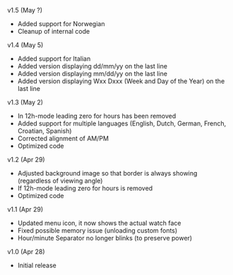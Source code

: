 v1.5 (May ?)

* Added support for Norwegian
* Cleanup of internal code

v1.4 (May 5)

* Added support for Italian
* Added version displaying dd/mm/yy on the last line
* Added version displaying mm/dd/yy on the last line
* Added version displaying Wxx Dxxx (Week and Day of the Year) on the last line

v1.3 (May 2)

* In 12h-mode leading zero for hours has been removed
* Added support for multiple languages (English, Dutch, German, French, Croatian, Spanish)
* Corrected alignment of AM/PM
* Optimized code

v1.2 (Apr 29)

* Adjusted background image so that border is always showing (regardless of viewing angle)
* If 12h-mode leading zero for hours is removed
* Optimized code

v1.1 (Apr 29)

* Updated menu icon, it now shows the actual watch face
* Fixed possible memory issue (unloading custom fonts)
* Hour/minute Separator no longer blinks (to preserve power)

v1.0 (Apr 28)

* Initial release